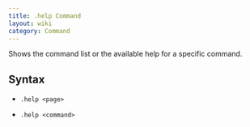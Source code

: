 ```yaml
---
title: .help Command
layout: wiki
category: Command
---
```

Shows the command list or the available help for a specific command.

## Syntax
- `.help <page>`

- `.help <command>`
